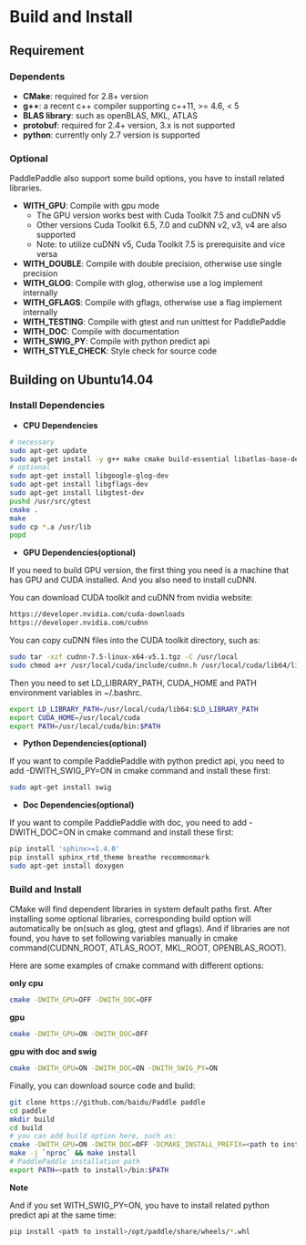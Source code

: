 Build and Install
=================

## Requirement

### Dependents

- **CMake**: required for 2.8+ version
- **g++**: a recent c++ compiler supporting c++11, >= 4.6, < 5
- **BLAS library**: such as openBLAS, MKL, ATLAS
- **protobuf**: required for 2.4+ version, 3.x is not supported
- **python**: currently only 2.7 version is supported

### Optional

PaddlePaddle also support some build options, you have to install related libraries. 

- **WITH_GPU**: Compile with gpu mode
  - The GPU version works best with Cuda Toolkit 7.5 and cuDNN v5
  - Other versions Cuda Toolkit 6.5, 7.0 and cuDNN v2, v3, v4 are also supported
  - Note: to utilize cuDNN v5, Cuda Toolkit 7.5 is prerequisite and vice versa
- **WITH_DOUBLE**: Compile with double precision, otherwise use single precision 
- **WITH_GLOG**: Compile with glog, otherwise use a log implement internally
- **WITH_GFLAGS**: Compile with gflags, otherwise use a flag implement internally
- **WITH_TESTING**: Compile with gtest and run unittest for PaddlePaddle 
- **WITH_DOC**: Compile with documentation
- **WITH_SWIG_PY**: Compile with python predict api
- **WITH_STYLE_CHECK**: Style check for source code


## Building on Ubuntu14.04

### Install Dependencies

- **CPU Dependencies**

```bash
# necessary
sudo apt-get update
sudo apt-get install -y g++ make cmake build-essential libatlas-base-dev python python-pip libpython-dev m4 libprotobuf-dev protobuf-compiler python-protobuf python-numpy git 
# optional
sudo apt-get install libgoogle-glog-dev
sudo apt-get install libgflags-dev
sudo apt-get install libgtest-dev
pushd /usr/src/gtest
cmake .
make
sudo cp *.a /usr/lib
popd
```
    
  
- **GPU Dependencies(optional)**

If you need to build GPU version, the first thing you need is a machine that has GPU and CUDA installed.
And you also need to install cuDNN.

You can download CUDA toolkit and cuDNN from nvidia website:
    
```bash
https://developer.nvidia.com/cuda-downloads
https://developer.nvidia.com/cudnn
```
You can copy cuDNN files into the CUDA toolkit directory, such as:

```bash
sudo tar -xzf cudnn-7.5-linux-x64-v5.1.tgz -C /usr/local
sudo chmod a+r /usr/local/cuda/include/cudnn.h /usr/local/cuda/lib64/libcudnn*
```
Then you need to set LD\_LIBRARY\_PATH, CUDA\_HOME and PATH environment variables in ~/.bashrc.

```bash
export LD_LIBRARY_PATH=/usr/local/cuda/lib64:$LD_LIBRARY_PATH
export CUDA_HOME=/usr/local/cuda
export PATH=/usr/local/cuda/bin:$PATH
```
- **Python Dependencies(optional)**

If you want to compile PaddlePaddle with python predict api, you need to add -DWITH_SWIG_PY=ON in cmake command and install these first:

```bash
sudo apt-get install swig
```

- **Doc Dependencies(optional)**

If you want to compile PaddlePaddle with doc, you need to add -DWITH_DOC=ON in cmake command and install these first:

```bash
pip install 'sphinx>=1.4.0'
pip install sphinx_rtd_theme breathe recommonmark
sudo apt-get install doxygen 
```

### Build and Install

CMake will find dependent libraries in system default paths first. After installing some optional libraries, corresponding build option will automatically be on(such as glog, gtest and gflags). And if libraries are not found, you have to set following variables manually in cmake command(CUDNN_ROOT, ATLAS_ROOT, MKL_ROOT, OPENBLAS_ROOT).

Here are some examples of cmake command with different options:

**only cpu**

```bash
cmake -DWITH_GPU=OFF -DWITH_DOC=OFF
```

**gpu**

```bash
cmake -DWITH_GPU=ON -DWITH_DOC=OFF
```

**gpu with doc and swig**

```bash
cmake -DWITH_GPU=ON -DWITH_DOC=ON -DWITH_SWIG_PY=ON
``` 

Finally, you can download source code and build:

```bash
git clone https://github.com/baidu/Paddle paddle
cd paddle
mkdir build
cd build
# you can add build option here, such as:    
cmake -DWITH_GPU=ON -DWITH_DOC=OFF -DCMAKE_INSTALL_PREFIX=<path to install> ..
make -j `nproc` && make install
# PaddlePaddle installation path
export PATH=<path to install>/bin:$PATH
```
**Note**

And if you set WITH_SWIG_PY=ON, you have to install related python predict api at the same time:

```bash
pip install <path to install>/opt/paddle/share/wheels/*.whl
```
